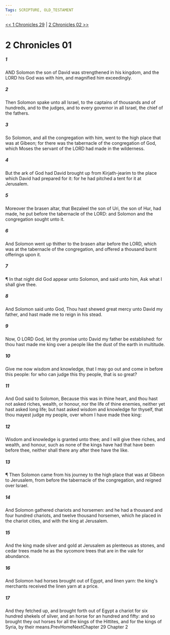 ```yaml
---
Tags: SCRIPTURE, OLD_TESTAMENT
---
```


[<< 1 Chronicles 29](OLD_TESTAMENT/13_1_Chronicles/1_Chronicles_29.md) | [2 Chronicles 02 >>](OLD_TESTAMENT/14_2_Chronicles/2_Chronicles_02.md)

# 2 Chronicles 01

##### 1
 AND Solomon the son of David was strengthened in his kingdom, and the LORD his God was with him, and magnified him exceedingly.
##### 2
 Then Solomon spake unto all Israel, to the captains of thousands and of hundreds, and to the judges, and to every governor in all Israel, the chief of the fathers.
##### 3
 So Solomon, and all the congregation with him, went to the high place that was at Gibeon; for there was the tabernacle of the congregation of God, which Moses the servant of the LORD had made in the wilderness.
##### 4
 But the ark of God had David brought up from Kirjath-jearim to the place which David had prepared for it: for he had pitched a tent for it at Jerusalem.
##### 5
 Moreover the brasen altar, that Bezaleel the son of Uri, the son of Hur, had made, he put before the tabernacle of the LORD: and Solomon and the congregation sought unto it.
##### 6
 And Solomon went up thither to the brasen altar before the LORD, which was at the tabernacle of the congregation, and offered a thousand burnt offerings upon it.
##### 7
 ¶ In that night did God appear unto Solomon, and said unto him, Ask what I shall give thee.
##### 8
 And Solomon said unto God, Thou hast shewed great mercy unto David my father, and hast made me to reign in his stead.
##### 9
 Now, O LORD God, let thy promise unto David my father be established: for thou hast made me king over a people like the dust of the earth in multitude.
##### 10
 Give me now wisdom and knowledge, that I may go out and come in before this people: for who can judge this thy people, that is so great?
##### 11
 And God said to Solomon, Because this was in thine heart, and thou hast not asked riches, wealth, or honour, nor the life of thine enemies, neither yet hast asked long life; but hast asked wisdom and knowledge for thyself, that thou mayest judge my people, over whom I have made thee king:
##### 12
 Wisdom and knowledge is granted unto thee; and I will give thee riches, and wealth, and honour, such as none of the kings have had that have been before thee, neither shall there any after thee have the like.
##### 13
 ¶ Then Solomon came from his journey to the high place that was at Gibeon to Jerusalem, from before the tabernacle of the congregation, and reigned over Israel.
##### 14
 And Solomon gathered chariots and horsemen: and he had a thousand and four hundred chariots, and twelve thousand horsemen, which he placed in the chariot cities, and with the king at Jerusalem.
##### 15
 And the king made silver and gold at Jerusalem as plenteous as stones, and cedar trees made he as the sycomore trees that are in the vale for abundance.
##### 16
 And Solomon had horses brought out of Egypt, and linen yarn: the king's merchants received the linen yarn at a price.
##### 17
 And they fetched up, and brought forth out of Egypt a chariot for six hundred shekels of silver, and an horse for an hundred and fifty: and so brought they out horses for all the kings of the Hittites, and for the kings of Syria, by their means.PrevHomeNextChapter 29&nbsp;Chapter 2
